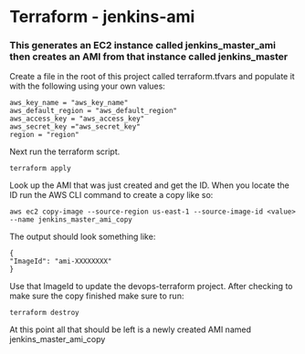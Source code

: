 # Terraform - jenkins-ami

### This generates an EC2 instance called jenkins_master_ami then creates an AMI from that instance called jenkins_master

Create a file in the root of this project called terraform.tfvars and populate it with the following using your own values:

    aws_key_name = "aws_key_name"
    aws_default_region = "aws_default_region"
    aws_access_key = "aws_access_key"
    aws_secret_key ="aws_secret_key"
    region = "region"

Next run the terraform script.

    terraform apply

Look up the AMI that was just created and get the ID. When you locate the ID run the AWS CLI command to create a copy like so:

    aws ec2 copy-image --source-region us-east-1 --source-image-id <value> --name jenkins_master_ami_copy

The output should look something like:

    {
    "ImageId": "ami-XXXXXXXX"
    }

Use that ImageId to update the devops-terraform project. After checking to make sure the copy finished make sure to run:

    terraform destroy

At this point all that should be left is a newly created AMI named jenkins_master_ami_copy
